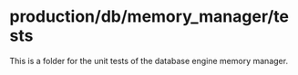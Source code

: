 # production/db/memory_manager/tests
This is a folder for the unit tests of the database engine memory manager.
